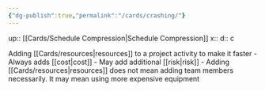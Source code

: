```yaml
---
{"dg-publish":true,"permalink":"/cards/crashing/"}
---
```


up:: [[Cards/Schedule Compression\|Schedule Compression]] 
x:: 
d:: c

Adding [[Cards/resources\|resources]] to a project activity to make it faster
	- ﻿﻿Always adds [[cost\|cost]]
	- ﻿﻿May add additional [[risk\|risk]]
	- Adding [[Cards/resources\|resources]] does not mean adding team members necessarily. It may mean using more expensive equipment